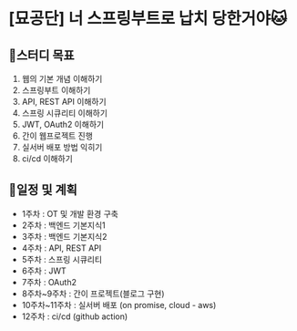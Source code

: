 # [묘공단] 너 스프링부트로 납치 당한거야🐱
## 📌스터디 목표
1. 웹의 기본 개념 이해하기
2. 스프링부트 이해하기
3. API, REST API 이해하기
4. 스프링 시큐리티 이해하기
5. JWT, OAuth2 이해하기
6. 간이 웹프로젝트 진행
7. 실서버 배포 방법 익히기
8. ci/cd 이해하기
 
## 📌일정 및 계획
- 1주차 : OT 및 개발 환경 구축
- 2주차 : 백엔드 기본지식1
- 3주차 : 백엔드 기본지식2
- 4주차 : API, REST API
- 5주차 : 스프링 시큐리티
- 6주차 : JWT
- 7주차 : OAuth2
- 8주차~9주차 : 간이 프로젝트(블로그 구현)
- 10주차~11주차 : 실서버 배포 (on promise, cloud - aws)
- 12주차 : ci/cd (github action)
